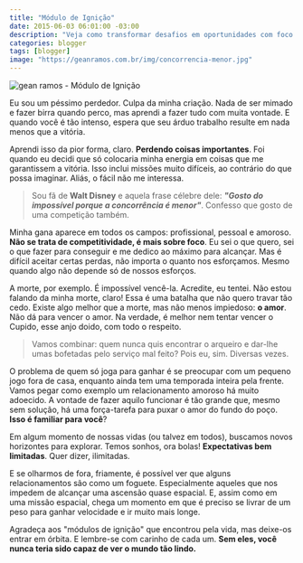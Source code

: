 ```yaml
---
title: "Módulo de Ignição"
date: 2015-06-03 06:01:00 -03:00
description: "Veja como transformar desafios em oportunidades com foco e determinação. Leia agora e inspire-se a enfrentar qualquer obstáculo!"
categories: blogger
tags: [blogger]
image: "https://geanramos.com.br/img/concorrencia-menor.jpg"
---
```


![gean ramos - Módulo de Ignição](https://geanramos.com.br/img/concorrencia-menor.jpg)

Eu sou um péssimo perdedor. Culpa da minha criação. Nada de ser mimado e fazer birra quando perco, mas aprendi a fazer tudo com muita vontade. E quando você é tão intenso, espera que seu árduo trabalho resulte em nada menos que a vitória.

Aprendi isso da pior forma, claro. **Perdendo coisas importantes**. Foi quando eu decidi que só colocaria minha energia em coisas que me garantissem a vitória. Isso inclui missões muito difíceis, ao contrário do que possa imaginar. Aliás, o fácil não me interessa.

> Sou fã de **Walt Disney** e aquela frase célebre dele: _**"Gosto do impossível porque a concorrência é menor"**_. Confesso que gosto de uma competição também.

Minha gana aparece em todos os campos: profissional, pessoal e amoroso. **Não se trata de competitividade, é mais sobre foco**. Eu sei o que quero, sei o que fazer para conseguir e me dedico ao máximo para alcançar. Mas é difícil aceitar certas perdas, não importa o quanto nos esforçamos. Mesmo quando algo não depende só de nossos esforços.

A morte, por exemplo. É impossível vencê-la. Acredite, eu tentei. Não estou falando da minha morte, claro! Essa é uma batalha que não quero travar tão cedo. Existe algo melhor que a morte, mas não menos impiedoso: **o amor**. Não dá para vencer o amor. Na verdade, é melhor nem tentar vencer o Cupido, esse anjo doido, com todo o respeito.

> Vamos combinar: quem nunca quis encontrar o arqueiro e dar-lhe umas bofetadas pelo serviço mal feito? Pois eu, sim. Diversas vezes.

O problema de quem só joga para ganhar é se preocupar com um pequeno jogo fora de casa, enquanto ainda tem uma temporada inteira pela frente. Vamos pegar como exemplo um relacionamento amoroso há muito adoecido. A vontade de fazer aquilo funcionar é tão grande que, mesmo sem solução, há uma força-tarefa para puxar o amor do fundo do poço. **Isso é familiar para você**?

Em algum momento de nossas vidas (ou talvez em todos), buscamos novos horizontes para explorar. Temos sonhos, ora bolas! **Expectativas bem limitadas**. Quer dizer, ilimitadas.

E se olharmos de fora, friamente, é possível ver que alguns relacionamentos são como um foguete. Especialmente aqueles que nos impedem de alcançar uma ascensão quase espacial. E, assim como em uma missão espacial, chega um momento em que é preciso se livrar de um peso para ganhar velocidade e ir muito mais longe.

Agradeça aos "módulos de ignição" que encontrou pela vida, mas deixe-os entrar em órbita. E lembre-se com carinho de cada um. **Sem eles, você nunca teria sido capaz de ver o mundo tão lindo.**